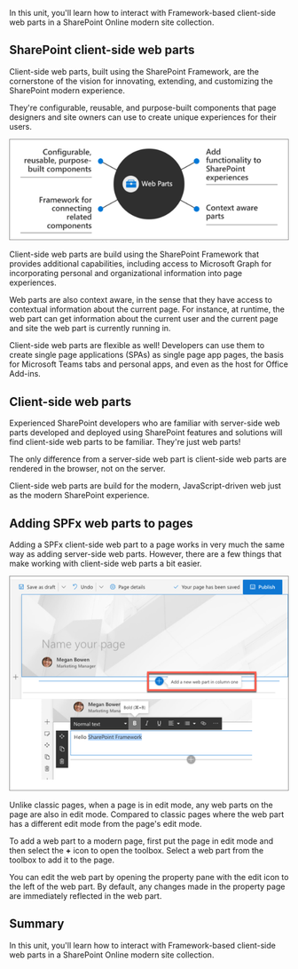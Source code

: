 In this unit, you'll learn how to interact with Framework-based client-side web parts in a SharePoint Online modern site collection.

## SharePoint client-side web parts

Client-side web parts, built using the SharePoint Framework, are the cornerstone of the vision for innovating, extending, and customizing the SharePoint modern experience.

They're configurable, reusable, and purpose-built components that page designers and site owners can use to create unique experiences for their users.

![Screenshot of client-side web parts](../media/06-sp-client-side-web-parts.png)

Client-side web parts are build using the SharePoint Framework that provides additional capabilities, including access to Microsoft Graph for incorporating personal and organizational information into page experiences.

Web parts are also context aware, in the sense that they have access to contextual information about the current page. For instance, at runtime, the web part can get information about the current user and the current page and site the web part is currently running in.

Client-side web parts are flexible as well! Developers can use them to create single page applications (SPAs) as single page app pages, the basis for Microsoft Teams tabs and personal apps, and even as the host for Office Add-ins.

## Client-side web parts

Experienced SharePoint developers who are familiar with server-side web parts developed and deployed using SharePoint features and solutions will find client-side web parts to be familiar. They're just web parts!

The only difference from a server-side web part is client-side web parts are rendered in the browser, not on the server.

Client-side web parts are build for the modern, JavaScript-driven web just as the modern SharePoint experience.

## Adding SPFx web parts to pages

Adding a SPFx client-side web part to a page works in very much the same way as adding server-side web parts. However, there are a few things that make working with client-side web parts a bit easier.

![Screenshot of the edit web part experience](../media/06-add-web-parts-to-pages.png)

Unlike classic pages, when a page is in edit mode, any web parts on the page are also in edit mode. Compared to classic pages where the web part has a different edit mode from the page's edit mode.

To add a web part to a modern page, first put the page in edit mode and then select the **+** icon to open the toolbox. Select a web part from the toolbox to add it to the page.

You can edit the web part by opening the property pane with the edit icon to the left of the web part. By default, any changes made in the property page are immediately reflected in the web part.

## Summary

In this unit, you'll learn how to interact with Framework-based client-side web parts in a SharePoint Online modern site collection.

